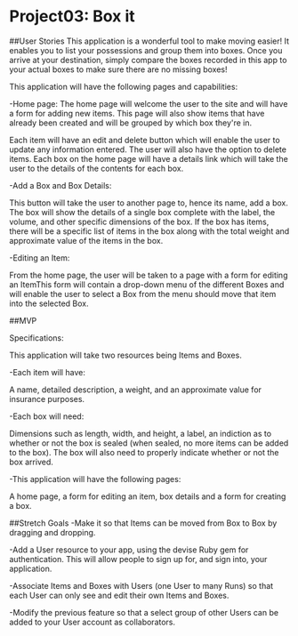 # Project03: Box it

##User Stories
This application is a wonderful tool to make moving easier! It enables you to list your possessions and group them into boxes. Once you arrive at your destination, simply compare the boxes recorded in this app to your actual boxes to make sure there are no missing boxes!

This application will have the following pages and capabilities:

-Home page:
The home page will welcome the user to the site and will have a form for adding new items. This page will also show items that have already been created and will be grouped by which box they're in.

Each item will have an edit and delete button which will enable the user to update any information entered. The user will also have the option to delete items. Each box on the home page will have a details link which will take the user to the details of the contents for each box. 

-Add a Box and Box Details:

This button will take the user to another page to, hence its name, add a box. The box will show the details of a single box complete with the label, the volume, and other specific dimensions of the box. If the box has items, there will be a specific list of items in the box along with the total weight and approximate value of the items in the box.

-Editing an Item:

From the home page, the user will be taken to a page with a form for editing an ItemThis form will contain a drop-down menu of the different Boxes and will enable the user to select a Box from the menu should move that item into the selected Box.

##MVP

Specifications:

This application will take two resources being Items and Boxes. 

-Each item will have:

A name, detailed description, a weight, and an approximate value for insurance purposes.

-Each box will need:

Dimensions such as length, width, and height, a label, an indiction as to whether or not the box is sealed (when sealed, no more items can be added to the box).
The box will also need to properly indicate whether or not the box arrived.

-This application will have the following pages:

A home page, a form for editing an item, box details and a form for creating a box.

##Stretch Goals
-Make it so that Items can be moved from Box to Box by dragging and dropping.

-Add a User resource to your app, using the devise Ruby gem for authentication. This will allow people to sign up for, and sign into, your application.

-Associate Items and Boxes with Users (one User to many Runs) so that each User can only see and edit their own Items and Boxes.

-Modify the previous feature so that a select group of other Users can be added to your User account as collaborators.


